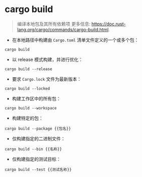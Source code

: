 # cargo build

> 编译本地包及其所有依赖项
> 更多信息: <https://doc.rust-lang.org/cargo/commands/cargo-build.html>.

- 在本地路径中构建由 `Cargo.toml` 清单文件定义的一个或多个包：

`cargo build`

- 以 release 模式构建，并进行优化：

`cargo build --release`

- 要求 `Cargo.lock` 文件为最新版本：

`cargo build --locked`

- 构建工作区中的所有包：

`cargo build --workspace`

- 构建特定的包：

`cargo build --package {{包名}}`

- 仅构建指定的二进制文件：

`cargo build --bin {{名称}}`

- 仅构建指定的测试目标：

`cargo build --test {{测试名称}}`
